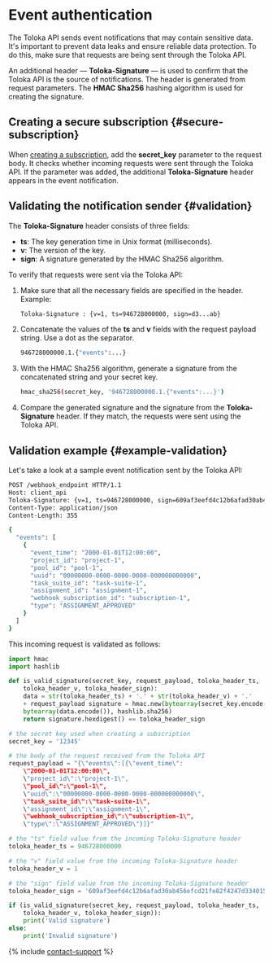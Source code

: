 # Event authentication

The Toloka API sends event notifications that may contain sensitive data. It's important to prevent data leaks and ensure reliable data protection. To do this, make sure that requests are being sent through the Toloka API.

An additional header — **Toloka-Signature** — is used to confirm that the Toloka API is the source of notifications. The header is generated from request parameters. The **HMAC Sha256** hashing algorithm is used for creating the signature.

## Creating a secure subscription {#secure-subscription}

When [creating a subscription](put-webhook-subscriptions.md), add the **secret_key** parameter to the request body. It checks whether incoming requests were sent through the Toloka API. If the parameter was added, the additional **Toloka-Signature** header appears in the event notification.

## Validating the notification sender {#validation}

The **Toloka-Signature** header consists of three fields:

- **ts**: The key generation time in Unix format (milliseconds).
- **v**: The version of the key.
- **sign**: A signature generated by the HMAC Sha256 algorithm.

To verify that requests were sent via the Toloka API:

1. Make sure that all the necessary fields are specified in the header. Example:

    ```bash
    Toloka-Signature : {v=1, ts=946728000000, sign=d3...ab}
    ```

1. Concatenate the values of the **ts** and **v** fields with the request payload string. Use a dot as the separator.

    ```bash
    946728000000.1.{"events":...}
    ```

1. With the HMAC Sha256 algorithm, generate a signature from the concatenated string and your secret key.

    ```bash
    hmac_sha256(secret_key, '946728000000.1.{"events":...}')
    ```

1. Compare the generated signature and the signature from the **Toloka-Signature** header. If they match, the requests were sent using the Toloka API.

## Validation example {#example-validation}

Let's take a look at a sample event notification sent by the Toloka API:

```bash
POST /webhook_endpoint HTTP/1.1
Host: client_api
Toloka-Signature: {v=1, ts=946728000000, sign=609af3eefd4c12b6afad30ab456efcd21fe82f4247d3340151a3ca0c97a6cbcb}
Content-Type: application/json
Content-Length: 355

{
  "events": [
    {
      "event_time": "2000-01-01T12:00:00",
      "project_id": "project-1",
      "pool_id": "pool-1",
      "uuid": "00000000-0000-0000-0000-000000000000",
      "task_suite_id": "task-suite-1",
      "assignment_id": "assignment-1",
      "webhook_subscription_id": "subscription-1",
      "type": "ASSIGNMENT_APPROVED"
    }
  ]
}
```

This incoming request is validated as follows:

```python
import hmac
import hashlib

def is_valid_signature(secret_key, request_payload, toloka_header_ts,
    toloka_header_v, toloka_header_sign):
    data = str(toloka_header_ts) + '.' + str(toloka_header_v) + '.'
    + request_payload signature = hmac.new(bytearray(secret_key.encode()),
    bytearray(data.encode()), hashlib.sha256)
    return signature.hexdigest() == toloka_header_sign

# the secret key used when creating a subscription
secret_key = '12345'

# the body of the request received from the Toloka API
request_payload = "{\"events\":[{\"event_time\":
    \"2000-01-01T12:00:00\",
    \"project_id\":\"project-1\",
    \"pool_id\":\"pool-1\",
    \"uuid\":\"00000000-0000-0000-0000-000000000000\",
    \"task_suite_id\":\"task-suite-1\",
    \"assignment_id\":\"assignment-1\",
    \"webhook_subscription_id\":\"subscription-1\",
    \"type\":\"ASSIGNMENT_APPROVED\"}]}"

# the "ts" field value from the incoming Toloka-Signature header
toloka_header_ts = 946728000000

# the "v" field value from the incoming Toloka-Signature header
toloka_header_v = 1

# the "sign" field value from the incoming Toloka-Signature header
toloka_header_sign = '609af3eefd4c12b6afad30ab456efcd21fe82f4247d3340151a3ca0c97a6cbcb'

if (is_valid_signature(secret_key, request_payload, toloka_header_ts,
    toloka_header_v, toloka_header_sign)):
    print('Valid signature')
else:
    print('Invalid signature')

```

{% include [contact-support](../../guide/_includes/contact-support.md) %}